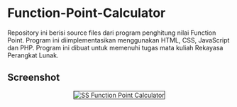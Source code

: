 # Function-Point-Calculator

Repository ini berisi source files dari program penghitung nilai Function Point. Program ini diimplementasikan menggunakan HTML, CSS, JavaScript dan PHP. Program ini dibuat untuk memenuhi tugas mata kuliah Rekayasa Perangkat Lunak.

## Screenshot

<p align="center">
  <img src="https://i.ibb.co/vqCkDYW/SS-Function-Point-Calculator.png" alt="SS Function Point Calculator" border="1">
</p>
